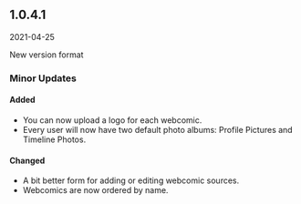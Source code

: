 ## 1.0.4.1

2021-04-25

New version format

### Minor Updates

#### Added

- You can now upload a logo for each webcomic.
- Every user will now have two default photo albums: Profile Pictures and Timeline Photos.

#### Changed

- A bit better form for adding or editing webcomic sources.
- Webcomics are now ordered by name.
